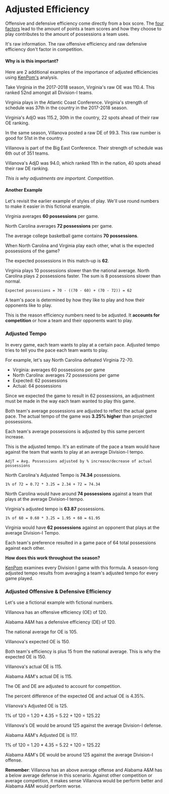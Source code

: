 # Adjusted Efficiency

Offensive and defensive efficiency come directly from a box score. The [four factors](../four-factors/intro.md) lead to the amount of points a team scores and how they choose to play contributes to the amount of possessions a team uses.

It's raw information. The raw offensive efficiency and raw defensive efficiency don't factor in competition.

#### Why is is this important?

Here are 2 additional examples of the importance of adjusted efficiencies using [KenPom's](http://kenpom.com/) analysis.

Take Virginia in the 2017-2018 season, Virginia's raw OE was 110.4. This ranked 52nd amongst all Division-I teams.

Virginia plays in the Atlantic Coast Conference. Virginia's strength of schedule was 37th in the country in the 2017-2018 season.

Virginia's AdjO was 115.2, 30th in the country, 22 spots ahead of their raw OE ranking.

In the same season, Villanova posted a raw DE of 99.3. This raw number is good for 51st in the country.

Villanova is part of the Big East Conference. Their strength of schedule was 6th out of 351 teams.

Villanova's AdjD was 94.0, which ranked 11th in the nation, 40 spots ahead their raw DE ranking.

_This is why adjustments are important. Competition._

#### Another Example

Let's revisit the earlier example of styles of play. We'll use round numbers to make it easier in this fictional example.

Virginia averages **60 possessions** per game.

North Carolina averages **72 possessions** per game.

The average college basketball game contains **70 possessions**.

When North Carolina and Virginia play each other, what is the expected possessions of the game?

The expected possessions in this match-up is **62**.

Virginia plays 10 possessions slower than the national average. North Carolina plays 2 possessions faster. The sum is 8 possessions slower than normal.

`Expected possessions = 70 - ((70 - 60) + (70 - 72)) = 62`

A team's pace is determined by how they like to play and how their opponents like to play.

This is the reason efficiency numbers need to be adjusted. It **accounts for competition** or how a team and their opponents want to play.

### Adjusted Tempo

In every game, each team wants to play at a certain pace. Adjusted tempo tries to tell you the pace each team wants to play.

For example, let's say North Carolina defeated Virginia 72-70.

* Virginia: averages 60 possessions per game
* North Carolina: averages 72 possessions per game
* Expected: 62 possessions
* Actual: 64 possessions

Since we expected the game to result in 62 possessions, an adjustment must be made in the way each team wanted to play this game.

Both team's average possessions are adjusted to reflect the actual game pace. The actual tempo of the game was **3.25% higher** than projected possessions.

Each team's average possessions is adjusted by this same percent increase.

This is the adjusted tempo. It's an estimate of the pace a team would have against the team that wants to play at an average Division-I tempo.

`AdjT = Avg. Possessions adjusted by % increase/decrease of actual possessions`

North Carolina's Adjusted Tempo is **74.34** possessions.

`1% of 72 = 0.72 * 3.25 = 2.34 + 72 = 74.34`

North Carolina would have around **74 possessions** against a team that plays at the average Division-I tempo.

Virginia's adjusted tempo is **63.87** possessions.

`1% of 60 = 0.60 * 3.25 = 1.95 + 60 = 61.95`

Virginia would have **62 possessions** against an opponent that plays at the average Division-I Tempo.

Each team's preference resulted in a game pace of 64 total possessions against each other.

**How does this work throughout the season?**

[KenPom](http://kenpom.com/) examines every Division I game with this formula. A season-long adjusted tempo results from averaging a team's adjusted tempo for every game played.

### Adjusted Offensive & Defensive Efficiency

Let's use a fictional example with fictional numbers.

Villanova has an offensive efficiency \(OE\) of 120.

Alabama A&M has a defensive efficiency \(DE\) of 120.

The national average for OE is 105.

Villanova's expected OE is 150.

Both team's efficiency is plus 15 from the national average. This is why the expected OE is 150.

Villanova's actual OE is 115.

Alabama A&M's actual DE is 115.

The OE and DE are adjusted to account for competition.

The percent difference of the expected OE and actual OE is 4.35%.

Vilanova's Adjusted OE is 125.

1% of 120 = 1.20 \* 4.35 = 5.22 + 120 = 125.22

Villanova's OE would be around 125 against the average Division-I defense.

Alabama A&M's Adjusted DE is 117.

1% of 120 = 1.20 \* 4.35 = 5.22 + 120 = 125.22

Alabama A&M's DE would be around 125 against the average Division-I offense.

**Remember**: Villanova has an above average offense and Alabama A&M has a below average defense in this scenario. Against other competition or average competition, it makes sense Villanova would be perform better and Alabama A&M would perform worse.

